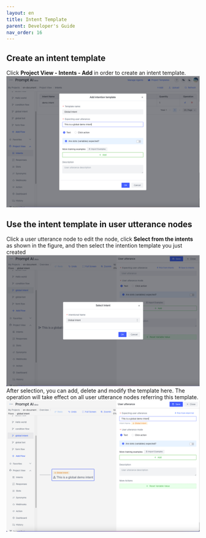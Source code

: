 ```yaml
---
layout: en
title: Intent Template
parent: Developer's Guide
nav_order: 16
---
```


## Create an intent template

Click **Project View - Intents - Add** in order to create an intent template. 
![01-user-global](/assets/images/tutorial/template/01-user-global.png)

## Use the intent template in user utterance nodes
Click a user utterance node to edit the node, click **Select from the intents** as shown in the figure, and then select the intention template you just created
   ![03-user-global](/assets/images/tutorial/template/03-user-global.png)
   After selection, you can add, delete and modify the template here. The operation will take effect on all user utterance nodes referring this template.
   ![04-user-global](/assets/images/tutorial/template/04-user-global.png)
